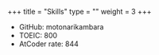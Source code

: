 +++
title = "Skills"
type = ""
weight = 3
+++

- GitHub: motonarikambara
- TOEIC: 800
- AtCoder rate: 844

